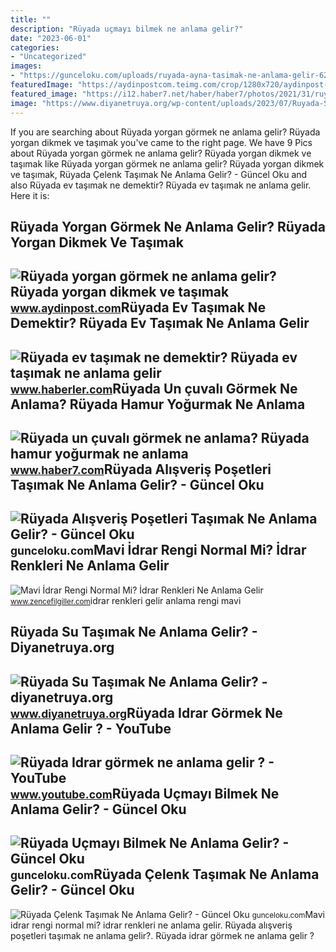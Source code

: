 ```yaml
---
title: ""
description: "Rüyada uçmayı bilmek ne anlama gelir?"
date: "2023-06-01"
categories:
- "Uncategorized"
images:
- "https://gunceloku.com/uploads/ruyada-ayna-tasimak-ne-anlama-gelir-62288c6dc3630.jpg"
featuredImage: "https://aydinpostcom.teimg.com/crop/1280x720/aydinpost-com/images/haberler/2020/03/ruyada-yorgan-gormek-ne-anlama-gelir-ruyada-yorgan-dikmek-ve-tasimak-anlami_CCHr91qrrx.jpg"
featured_image: "https://i12.haber7.net/haber/haber7/photos/2021/31/ruyada_un_cuvali_gormek_ne_anlama_ruyada_cuvalla_un_tasimak_ne_anlama_gelir_1627888649_4271.jpg"
image: "https://www.diyanetruya.org/wp-content/uploads/2023/07/Ruyada-Su-Tasimak-Ne-Anlama-Gelir.jpg"
---
```


If you are searching about Rüyada yorgan görmek ne anlama gelir? Rüyada yorgan dikmek ve taşımak you've came to the right page. We have 9 Pics about Rüyada yorgan görmek ne anlama gelir? Rüyada yorgan dikmek ve taşımak like Rüyada yorgan görmek ne anlama gelir? Rüyada yorgan dikmek ve taşımak, Rüyada Çelenk Taşımak Ne Anlama Gelir? - Güncel Oku and also Rüyada ev taşımak ne demektir? Rüyada ev taşımak ne anlama gelir. Here it is:

Rüyada Yorgan Görmek Ne Anlama Gelir? Rüyada Yorgan Dikmek Ve Taşımak
---------------------------------------------------------------------

 ![Rüyada yorgan görmek ne anlama gelir? Rüyada yorgan dikmek ve taşımak](https://aydinpostcom.teimg.com/crop/1280x720/aydinpost-com/images/haberler/2020/03/ruyada-yorgan-gormek-ne-anlama-gelir-ruyada-yorgan-dikmek-ve-tasimak-anlami_CCHr91qrrx.jpg) <small>www.aydinpost.com</small>Rüyada Ev Taşımak Ne Demektir? Rüyada Ev Taşımak Ne Anlama Gelir
----------------------------------------------------------------

 ![Rüyada ev taşımak ne demektir? Rüyada ev taşımak ne anlama gelir](https://i.hbrcdn.com/haber/2021/06/11/ruyada-ev-tasimak-ne-demektir-ruyada-ev-tasimak-14194788_3651_amp.jpg) <small>www.haberler.com</small>Rüyada Un çuvalı Görmek Ne Anlama? Rüyada Hamur Yoğurmak Ne Anlama
------------------------------------------------------------------

 ![Rüyada un çuvalı görmek ne anlama? Rüyada hamur yoğurmak ne anlama](https://i12.haber7.net/haber/haber7/photos/2021/31/ruyada_un_cuvali_gormek_ne_anlama_ruyada_cuvalla_un_tasimak_ne_anlama_gelir_1627888649_4271.jpg) <small>www.haber7.com</small>Rüyada Alışveriş Poşetleri Taşımak Ne Anlama Gelir? - Güncel Oku
----------------------------------------------------------------

 ![Rüyada Alışveriş Poşetleri Taşımak Ne Anlama Gelir? - Güncel Oku](https://gunceloku.com/uploads/ruyada-alisveris-posetleri-tasimak-ne-anlama-gelir-6229df94c6705.jpg) <small>gunceloku.com</small>Mavi İdrar Rengi Normal Mi? İdrar Renkleri Ne Anlama Gelir
----------------------------------------------------------

 ![Mavi İdrar Rengi Normal Mi? İdrar Renkleri Ne Anlama Gelir](https://www.zencefilgiller.com/wp-content/uploads/2021/04/idrar-renkleri-ne-anlama-gelir-01.jpg) <small>www.zencefilgiller.com</small>idrar renkleri gelir anlama rengi mavi

Rüyada Su Taşımak Ne Anlama Gelir? - Diyanetruya.org
----------------------------------------------------

 ![Rüyada Su Taşımak Ne Anlama Gelir? - diyanetruya.org](https://www.diyanetruya.org/wp-content/uploads/2023/07/Ruyada-Su-Tasimak-Ne-Anlama-Gelir.jpg) <small>www.diyanetruya.org</small>Rüyada Idrar Görmek Ne Anlama Gelir ? - YouTube
-----------------------------------------------

 ![Rüyada Idrar görmek ne anlama gelir ? - YouTube](https://i.ytimg.com/vi/NoxKXwoz5xI/maxresdefault.jpg) <small>www.youtube.com</small>Rüyada Uçmayı Bilmek Ne Anlama Gelir? - Güncel Oku
--------------------------------------------------

 ![Rüyada Uçmayı Bilmek Ne Anlama Gelir? - Güncel Oku](https://gunceloku.com/uploads/ruyada-ayna-tasimak-ne-anlama-gelir-62288c6dc3630.jpg) <small>gunceloku.com</small>Rüyada Çelenk Taşımak Ne Anlama Gelir? - Güncel Oku
---------------------------------------------------

 ![Rüyada Çelenk Taşımak Ne Anlama Gelir? - Güncel Oku](https://gunceloku.com/uploads/ruyada-celenk-tasimak-ne-anlama-gelir-626d0e4345043.jpg) <small>gunceloku.com</small>Mavi i̇drar rengi normal mi? i̇drar renkleri ne anlama gelir. Rüyada alışveriş poşetleri taşımak ne anlama gelir?. Rüyada idrar görmek ne anlama gelir ?
